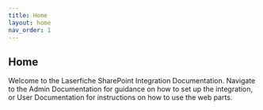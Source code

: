 ```yaml
---
title: Home
layout: home
nav_order: 1
---
```


## Home
Welcome to the Laserfiche SharePoint Integration Documentation. Navigate to the Admin Documentation for guidance on how to set up the integration, or User Documentation for instructions on how to use the web parts.
